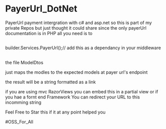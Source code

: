 # PayerUrl_DotNet
PayerUrl payment intergration with c# and asp.net
so this is part of my private Repos but just thought it could share since the only payerUrl documentation is in PHP
all you need is to 

##
builder.Services.PayerUrl();// add this as a dependancy in your middleware

##
the file ModelDtos

just maps the modles to the expected models at payer url's endpoint 

the result will be a string formatted as a link 

if you are using mvc RazorViews you can embed this in a partial view or if you hae a fornt end Framework You can redirect your URL to this incomming string 

Feel Free to Star this if it at any point helped you 

#OSS_For_All
